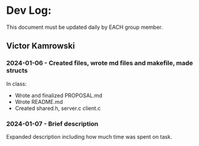 # Dev Log:

This document must be updated daily by EACH group member.

## Victor Kamrowski

### 2024-01-06 - Created files, wrote md files and makefile, made structs

In class:
- Wrote and finalized PROPOSAL.md
- Wrote README.md
- Created shared.h, server.c client.c

### 2024-01-07 - Brief description
Expanded description including how much time was spent on task.
